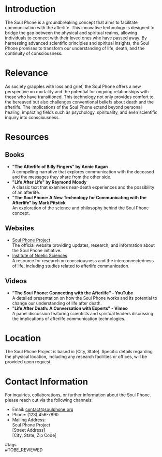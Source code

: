 # Introduction
The Soul Phone is a groundbreaking concept that aims to facilitate communication with the afterlife. This innovative technology is designed to bridge the gap between the physical and spiritual realms, allowing individuals to connect with their loved ones who have passed away. By harnessing advanced scientific principles and spiritual insights, the Soul Phone promises to transform our understanding of life, death, and the continuity of consciousness.

# Relevance
As society grapples with loss and grief, the Soul Phone offers a new perspective on mortality and the potential for ongoing relationships with those who have transitioned. This technology not only provides comfort to the bereaved but also challenges conventional beliefs about death and the afterlife. The implications of the Soul Phone extend beyond personal healing, impacting fields such as psychology, spirituality, and even scientific inquiry into consciousness.

# Resources
## Books
- **"The Afterlife of Billy Fingers" by Annie Kagan**  
  A compelling narrative that explores communication with the deceased and the messages they share from the other side.  
- **"Life After Life" by Raymond Moody**  
  A classic text that examines near-death experiences and the possibility of an afterlife.  
- **"The Soul Phone: A New Technology for Communicating with the Afterlife" by Mark Pitstick**  
  An exploration of the science and philosophy behind the Soul Phone concept.

## Websites
- [Soul Phone Project](https://www.soulphone.org)  
  The official website providing updates, research, and information about the Soul Phone initiative.  
- [Institute of Noetic Sciences](https://noetic.org)  
  A resource for research on consciousness and the interconnectedness of life, including studies related to afterlife communication.

## Videos
- **"The Soul Phone: Connecting with the Afterlife" - YouTube**  
  A detailed presentation on how the Soul Phone works and its potential to change our understanding of life after death.  
- **"Life After Death: A Conversation with Experts" - Vimeo**  
  A panel discussion featuring scientists and spiritual leaders discussing the implications of afterlife communication technologies.

# Location
The Soul Phone Project is based in [City, State]. Specific details regarding the physical location, including any research facilities or offices, will be provided upon request.

# Contact Information
For inquiries, collaborations, or further information about the Soul Phone, please reach out via the following channels:  
- Email: contact@soulphone.org  
- Phone: (123) 456-7890  
- Mailing Address:  
  Soul Phone Project  
  [Street Address]  
  [City, State, Zip Code]  

#tags  
#TOBE_REVIEWED
